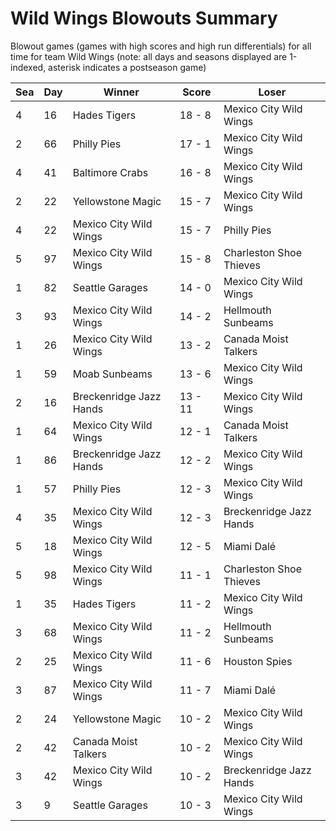 # Wild Wings Blowouts Summary



Blowout games (games with high scores and high run differentials) for all time for team Wild Wings (note: all days and seasons displayed are 1-indexed, asterisk indicates a postseason game)


| Sea | Day | Winner | Score | Loser | 
| ------ |------ |------ |------ |------ |
| 4 | 16 | Hades Tigers | 18 - 8 | Mexico City Wild Wings | 
| 2 | 66 | Philly Pies | 17 - 1 | Mexico City Wild Wings | 
| 4 | 41 | Baltimore Crabs | 16 - 8 | Mexico City Wild Wings | 
| 2 | 22 | Yellowstone Magic | 15 - 7 | Mexico City Wild Wings | 
| 4 | 22 | Mexico City Wild Wings | 15 - 7 | Philly Pies | 
| 5 | 97 | Mexico City Wild Wings | 15 - 8 | Charleston Shoe Thieves | 
| 1 | 82 | Seattle Garages | 14 - 0 | Mexico City Wild Wings | 
| 3 | 93 | Mexico City Wild Wings | 14 - 2 | Hellmouth Sunbeams | 
| 1 | 26 | Mexico City Wild Wings | 13 - 2 | Canada Moist Talkers | 
| 1 | 59 | Moab Sunbeams | 13 - 6 | Mexico City Wild Wings | 
| 2 | 16 | Breckenridge Jazz Hands | 13 - 11 | Mexico City Wild Wings | 
| 1 | 64 | Mexico City Wild Wings | 12 - 1 | Canada Moist Talkers | 
| 1 | 86 | Breckenridge Jazz Hands | 12 - 2 | Mexico City Wild Wings | 
| 1 | 57 | Philly Pies | 12 - 3 | Mexico City Wild Wings | 
| 4 | 35 | Mexico City Wild Wings | 12 - 3 | Breckenridge Jazz Hands | 
| 5 | 18 | Mexico City Wild Wings | 12 - 5 | Miami Dalé | 
| 5 | 98 | Mexico City Wild Wings | 11 - 1 | Charleston Shoe Thieves | 
| 1 | 35 | Hades Tigers | 11 - 2 | Mexico City Wild Wings | 
| 3 | 68 | Mexico City Wild Wings | 11 - 2 | Hellmouth Sunbeams | 
| 2 | 25 | Mexico City Wild Wings | 11 - 6 | Houston Spies | 
| 3 | 87 | Mexico City Wild Wings | 11 - 7 | Miami Dalé | 
| 2 | 24 | Yellowstone Magic | 10 - 2 | Mexico City Wild Wings | 
| 2 | 42 | Canada Moist Talkers | 10 - 2 | Mexico City Wild Wings | 
| 3 | 42 | Mexico City Wild Wings | 10 - 2 | Breckenridge Jazz Hands | 
| 3 | 9 | Seattle Garages | 10 - 3 | Mexico City Wild Wings | 


